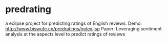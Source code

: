 # predrating
a eclipse project for predicting ratings of English reviews.
Demo: http://www.biswufe.cn/predratings/index.jsp
Paper: Leveraging sentiment analysis at the aspects level to predict ratings of reviews

